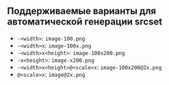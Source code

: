 ## Поддерживаемые варианты для автоматической генерации srcset

* `-<width>`: `image-100.png`
* `-<width>x`: `image-100x.png`
* `-<width>x<height>`: `image-100x200.png`
* `-x<height>`: `image-x200.png`
* `-<width>x<height>@<scale>x`: `image-100x200@2x.png`
* `@<scale>x`: `image@2x.png`
